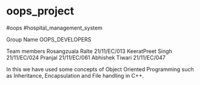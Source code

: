 # oops_project



#oops #hospital_management_system



Group Name 
OOPS_DEVELOPERS


Team members
Rosangzuala Ralte 21/11/EC/013
KeeratPreet Singh 21/11/EC/024
Pranjal 21/11/EC/061
Abhishek Tiwari 21/11/EC/047

In this we have used some concepts of Object Oriented Programming such as Inheritance, Encapsulation and File handling in C++.

